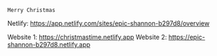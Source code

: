 `Merry Christmas`

Netlify: https://app.netlify.com/sites/epic-shannon-b297d8/overview

Website 1: https://christmastime.netlify.app
Website 2: https://epic-shannon-b297d8.netlify.app
